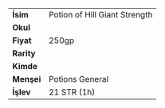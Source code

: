 |  |  |  
|---|---|  
| **İsim** | Potion of Hill Giant Strength|  
| **Okul** | |  
| **Fiyat** | 250gp|  
| **Rarity** | |  
| **Kimde** | |  
| **Menşei** | Potions General|  
| **İşlev** | 21 STR (1h)|  
